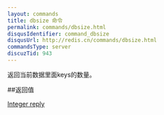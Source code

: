 ```yaml
---
layout: commands
title: dbsize 命令
permalink: commands/dbsize.html
disqusIdentifier: command_dbsize
disqusUrl: http://redis.cn/commands/dbsize.html
commandsType: server
discuzTid: 943
---
```


返回当前数据里面keys的数量。

##返回值

[Integer reply](/topics/protocol.html#integer-reply)